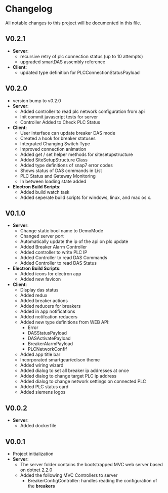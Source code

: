 # Changelog
All notable changes to this project will be documented in this file.

## V0.2.1
- **Server**:
  - recursive retry of plc connection status (up to 10 attempts)
  - upgraded smartDAS assembly reference
- **Client**:
  - updated type definition for PLCConnectionStatusPayload

## V0.2.0
- version bump to v0.2.0 
- **Server**:
  - Added controller to read plc network configuration from api 
  - Init commit javascript tests for server 
  - Controller Added to Check PLC Status 
- **Client**:
  - User interface can update breaker DAS mode 
  - Created a hook for breaker statuses 
  - Integrated Changing Switch Type 
  - Improved connection animation 
  - Added get / set helper methods for sitesetupstructure 
  - Added SiteSetupStructure Class 
  - Added type definitions of snap7 error codes 
  - Shows status of DAS commands in List 
  - PLC Status and Gateway Monitoring 
  - In between loading state added 
- **Electron Build Scripts**:
  - Added build watch task 
  - Added seperate build scripts for windows, linux, and mac os x.


## V0.1.0
- **Server**:
  - Change static bool name to DemoMode
  - Changed server port
  - Automatically update the ip of the api on plc update
  - Added Breaker Alarm Controller 
  - Added controller to write PLC IP 
  - Added Controller to read DAS Commands 
  - Added Controller to read DAS Status 
- **Electron Build Scripts**:
  - Added icons for electron app 
  - Added new favicon 
- **Client**:
  - Display das status
  - Added redux
  - Added breaker actions
  - Added reducers for breakers
  - Added in app notifications
  - Added notifcation reducers
  - Added new type definitions  from WEB API:
    - Error
    - DASStatusPayload
    - DASActivatePayload
    - BreakerAlarmPayload
    - PLCNetworkConfif
  - Added app title bar
  - Incorporated smartgear/edison theme
  - Added wiring wizard
  - Added dialog to set all breaker ip addresses at once
  - Added dialog to change target PLC ip address
  - Added dialog to change network settings on connected PLC
  - Added PLC status card
  - Added siemens logos

## V0.0.2
- **Server**:
  - Added dockerfile

## V0.0.1
- Project initialization
- **Server**:
  - The server folder contains the bootstrapped MVC web server based on dotnet 2.2.0
  - Added the following MVC Controllers to server
    - BreakerConfigController: handles reading the configuration of the **breakers**